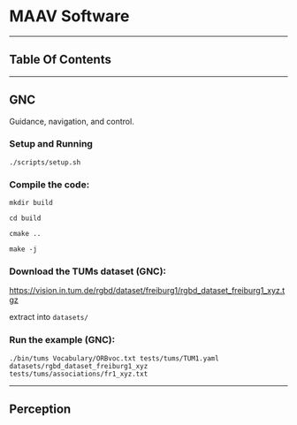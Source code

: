 # MAAV Software

---

## Table Of Contents

---

## GNC

Guidance, navigation, and control.

### Setup and Running

`./scripts/setup.sh`

### Compile the code:

`mkdir build`

`cd build`

`cmake ..`

`make -j`

### Download the TUMs dataset (GNC):

https://vision.in.tum.de/rgbd/dataset/freiburg1/rgbd_dataset_freiburg1_xyz.tgz

extract into `datasets/`

### Run the example (GNC):

`./bin/tums Vocabulary/ORBvoc.txt tests/tums/TUM1.yaml datasets/rgbd_dataset_freiburg1_xyz tests/tums/associations/fr1_xyz.txt`

---

## Perception
